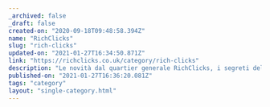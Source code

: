 ```yaml
---
_archived: false
_draft: false
created-on: "2020-09-18T09:48:58.394Z"
name: "RichClicks"
slug: "rich-clicks"
updated-on: "2021-01-27T16:34:50.871Z"
link: "https://richclicks.co.uk/category/rich-clicks"
description: "Le novità dal quartier generale RichClicks, i segreti delle persone che ci lavorano e le storie di successo"
published-on: "2021-01-27T16:36:20.081Z"
tags: "category"
layout: "single-category.html"
---
```



